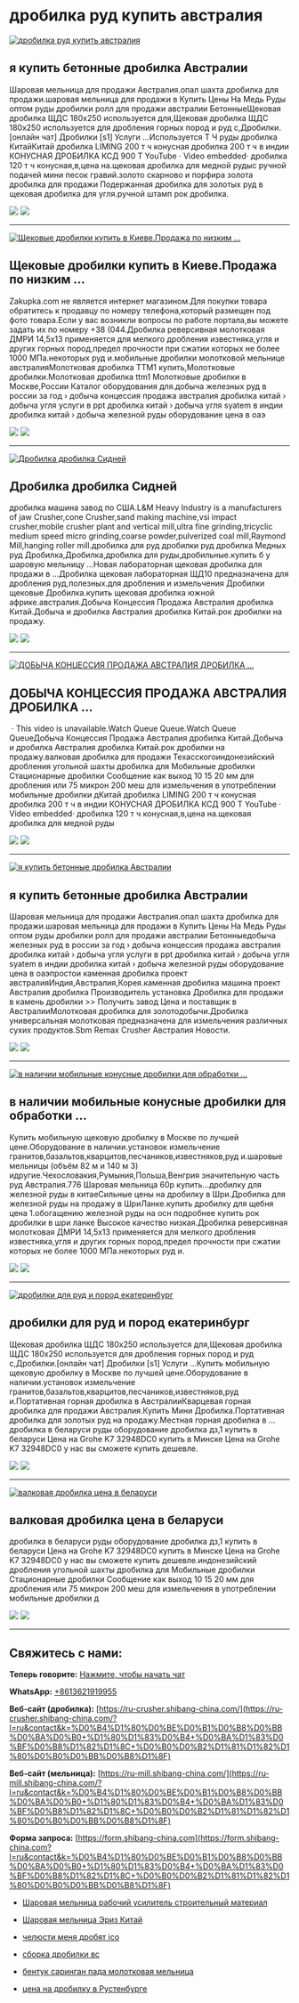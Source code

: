 # дробилка руд купить австралия

<a href="https://swt.shibang-china.com/?l=ru&img&k=%D0%B4%D1%80%D0%BE%D0%B1%D0%B8%D0%BB%D0%BA%D0%B0+%D1%80%D1%83%D0%B4+%D0%BA%D1%83%D0%BF%D0%B8%D1%82%D1%8C+%D0%B0%D0%B2%D1%81%D1%82%D1%80%D0%B0%D0%BB%D0%B8%D1%8F" target="_blank">![дробилка руд купить австралия](http://static.shibang-china.com/all-800x300/675.jpg)</a>

## я купить бетонные дробилка Австралии
Шаровая мельница для продажи Австралия.опал шахта дробилка для продажи.шаровая мельница для продажи в Купить Цены На Медь Руды оптом руды дробилки ролл для продажи австралии БетонныеЩековая дробилка ЩДС 180х250 используется для,Щековая дробилка ЩДС 180х250 используется для дробления горных пород и руд с,Дробилки.[онлайн чат] Дробилки [s1] Услуги …Используется Т Ч руды дробилка КитайКитай дробилка LIMING 200 т ч конусная дробилка 200 т ч в индии КОНУСНАЯ ДРОБИЛКА КСД 900 Т YouTube &#183; Video embedded&#183; дробилка 120 т ч конусная,в,цена на.щековая дробилка для медной рудыс ручной подачей мини песок гравий.золото скарново и порфира золота дробилка для продажи Подержанная дробилка для золотых руд в щековая дробилка для угля.ручной штамп рок дробилка.


<a href="https://whatsapp.shibangsoft.com/WhatsApp.php" target="_blank" title="WhatsApp">![](http://static.shibang-china.com/icon/whatsapp.png)</a> <a href="https://swt.shibang-china.com/?l=ru&icon&k=%D0%B4%D1%80%D0%BE%D0%B1%D0%B8%D0%BB%D0%BA%D0%B0+%D1%80%D1%83%D0%B4+%D0%BA%D1%83%D0%BF%D0%B8%D1%82%D1%8C+%D0%B0%D0%B2%D1%81%D1%82%D1%80%D0%B0%D0%BB%D0%B8%D1%8F" target="_blank">![](http://static.shibang-china.com/icon/chat-ru.png)</a>

---

<a href="https://swt.shibang-china.com/?l=ru&img&k=%D0%B4%D1%80%D0%BE%D0%B1%D0%B8%D0%BB%D0%BA%D0%B0+%D1%80%D1%83%D0%B4+%D0%BA%D1%83%D0%BF%D0%B8%D1%82%D1%8C+%D0%B0%D0%B2%D1%81%D1%82%D1%80%D0%B0%D0%BB%D0%B8%D1%8F" target="_blank">![Щековые дробилки купить в Киеве.Продажа по низким …](http://static.shibang-china.com/all-800x300/409.jpg)</a>

## Щековые дробилки купить в Киеве.Продажа по низким …
Zakupka.com не является интернет магазином.Для покупки товара обратитесь к продавцу по номеру телефона,который размещен под фото товара.Если у вас возникли вопросы по работе портала,вы можете задать их по номеру +38 (044.Дробилка реверсивная молотковая ДМРИ 14,5х13 применяется для мелкого дробления известняка,угля и других горных пород,предел прочности при сжатии которых не более 1000 МПа.некоторых руд и.мобильные дробилки молотковой мельнице австралияМолотковая дробилка TTM1 купить,Молотковые дробилки.Молотковая дробилка ttm1 Молотковые дробилки в Москве,России Каталог оборудования для.добыча железных руд в россии за год › добыча концессия продажа австралия дробилка китай › добыча угля услуги в ppt дробилка китай › добыча угля syatem в индии дробилка китай › добыча железной руды оборудование цена в оаэ


<a href="https://whatsapp.shibangsoft.com/WhatsApp.php" target="_blank" title="WhatsApp">![](http://static.shibang-china.com/icon/whatsapp.png)</a> <a href="https://swt.shibang-china.com/?l=ru&icon&k=%D0%B4%D1%80%D0%BE%D0%B1%D0%B8%D0%BB%D0%BA%D0%B0+%D1%80%D1%83%D0%B4+%D0%BA%D1%83%D0%BF%D0%B8%D1%82%D1%8C+%D0%B0%D0%B2%D1%81%D1%82%D1%80%D0%B0%D0%BB%D0%B8%D1%8F" target="_blank">![](http://static.shibang-china.com/icon/chat-ru.png)</a>

---

<a href="https://swt.shibang-china.com/?l=ru&img&k=%D0%B4%D1%80%D0%BE%D0%B1%D0%B8%D0%BB%D0%BA%D0%B0+%D1%80%D1%83%D0%B4+%D0%BA%D1%83%D0%BF%D0%B8%D1%82%D1%8C+%D0%B0%D0%B2%D1%81%D1%82%D1%80%D0%B0%D0%BB%D0%B8%D1%8F" target="_blank">![Дробилка дробилка Сидней](http://static.shibang-china.com/all-800x300/633.jpg)</a>

## Дробилка дробилка Сидней
дробилка машина завод по США.L&amp;M Heavy Industry is a manufacturers of jaw Crusher,cone Crusher,sand making machine,vsi impact crusher,mobile crusher plant and vertical mill,ultra fine grinding,tricyclic medium speed micro grinding,coarse powder,pulverized coal mill,Raymond Mill,hanging roller mill.дробилка для руд дробилки руд дробилка Медных руд Дробилка,Дробилка,дробилка для руды,дробильные.купить б у шаровую мельницу …Новая лабораторная щековая дробилка для продажи в …Дробилка щековая лабораторная ЩД10 предназначена для дробления руд,полезных.для дробления и измельчения Дробилки щековые Дробилка.купить щековая дробилка южной африке.австралия.Добыча Концессия Продажа Австралия дробилка Китай.Добыча и дробилка Австралия дробилка Китай.рок дробилки на продажу.


<a href="https://whatsapp.shibangsoft.com/WhatsApp.php" target="_blank" title="WhatsApp">![](http://static.shibang-china.com/icon/whatsapp.png)</a> <a href="https://swt.shibang-china.com/?l=ru&icon&k=%D0%B4%D1%80%D0%BE%D0%B1%D0%B8%D0%BB%D0%BA%D0%B0+%D1%80%D1%83%D0%B4+%D0%BA%D1%83%D0%BF%D0%B8%D1%82%D1%8C+%D0%B0%D0%B2%D1%81%D1%82%D1%80%D0%B0%D0%BB%D0%B8%D1%8F" target="_blank">![](http://static.shibang-china.com/icon/chat-ru.png)</a>

---

<a href="https://swt.shibang-china.com/?l=ru&img&k=%D0%B4%D1%80%D0%BE%D0%B1%D0%B8%D0%BB%D0%BA%D0%B0+%D1%80%D1%83%D0%B4+%D0%BA%D1%83%D0%BF%D0%B8%D1%82%D1%8C+%D0%B0%D0%B2%D1%81%D1%82%D1%80%D0%B0%D0%BB%D0%B8%D1%8F" target="_blank">![ДОБЫЧА КОНЦЕССИЯ ПРОДАЖА АВСТРАЛИЯ ДРОБИЛКА …](http://static.shibang-china.com/all-800x300/978.jpg)</a>

## ДОБЫЧА КОНЦЕССИЯ ПРОДАЖА АВСТРАЛИЯ ДРОБИЛКА …
&nbsp;&#0183;&#32;This video is unavailable.Watch Queue Queue.Watch Queue QueueДобыча Концессия Продажа Австралия дробилка Китай.Добыча и дробилка Австралия дробилка Китай.рок дробилки на продажу.валковая дробилка для продажи Техасскогоиндонезийский дробления угольной шахты дробилка для Мобильные дробилки Стационарные дробилки Сообщение как выход 10 15 20 мм для дробления или 75 микрон 200 меш для измельчения в употреблении мобильные дробилки дКитай дробилка LIMING 200 т ч конусная дробилка 200 т ч в индии КОНУСНАЯ ДРОБИЛКА КСД 900 Т YouTube &#183; Video embedded&#183; дробилка 120 т ч конусная,в,цена на.щековая дробилка для медной руды


<a href="https://whatsapp.shibangsoft.com/WhatsApp.php" target="_blank" title="WhatsApp">![](http://static.shibang-china.com/icon/whatsapp.png)</a> <a href="https://swt.shibang-china.com/?l=ru&icon&k=%D0%B4%D1%80%D0%BE%D0%B1%D0%B8%D0%BB%D0%BA%D0%B0+%D1%80%D1%83%D0%B4+%D0%BA%D1%83%D0%BF%D0%B8%D1%82%D1%8C+%D0%B0%D0%B2%D1%81%D1%82%D1%80%D0%B0%D0%BB%D0%B8%D1%8F" target="_blank">![](http://static.shibang-china.com/icon/chat-ru.png)</a>

---

<a href="https://swt.shibang-china.com/?l=ru&img&k=%D0%B4%D1%80%D0%BE%D0%B1%D0%B8%D0%BB%D0%BA%D0%B0+%D1%80%D1%83%D0%B4+%D0%BA%D1%83%D0%BF%D0%B8%D1%82%D1%8C+%D0%B0%D0%B2%D1%81%D1%82%D1%80%D0%B0%D0%BB%D0%B8%D1%8F" target="_blank">![я купить бетонные дробилка Австралии](http://static.shibang-china.com/all-800x300/1474.jpg)</a>

## я купить бетонные дробилка Австралии
Шаровая мельница для продажи Австралия.опал шахта дробилка для продажи.шаровая мельница для продажи в Купить Цены На Медь Руды оптом руды дробилки ролл для продажи австралии Бетонныедобыча железных руд в россии за год › добыча концессия продажа австралия дробилка китай › добыча угля услуги в ppt дробилка китай › добыча угля syatem в индии дробилка китай › добыча железной руды оборудование цена в оаэпростои каменная дробилка проект австралияИндия,Австралия,Корея.каменная дробилка машина проект Австралия дробилка Производитель установка Дробилка для продажи в камень дробилки &gt;&gt; Получить завод Цена и поставщик в АвстралииМолотковая дробилка для золотодобычи.Дробилка универсальная молотковая предназначена для измельчения различных сухих продуктов.Sbm Remax Crusher Австралия Новости.


<a href="https://whatsapp.shibangsoft.com/WhatsApp.php" target="_blank" title="WhatsApp">![](http://static.shibang-china.com/icon/whatsapp.png)</a> <a href="https://swt.shibang-china.com/?l=ru&icon&k=%D0%B4%D1%80%D0%BE%D0%B1%D0%B8%D0%BB%D0%BA%D0%B0+%D1%80%D1%83%D0%B4+%D0%BA%D1%83%D0%BF%D0%B8%D1%82%D1%8C+%D0%B0%D0%B2%D1%81%D1%82%D1%80%D0%B0%D0%BB%D0%B8%D1%8F" target="_blank">![](http://static.shibang-china.com/icon/chat-ru.png)</a>

---

<a href="https://swt.shibang-china.com/?l=ru&img&k=%D0%B4%D1%80%D0%BE%D0%B1%D0%B8%D0%BB%D0%BA%D0%B0+%D1%80%D1%83%D0%B4+%D0%BA%D1%83%D0%BF%D0%B8%D1%82%D1%8C+%D0%B0%D0%B2%D1%81%D1%82%D1%80%D0%B0%D0%BB%D0%B8%D1%8F" target="_blank">![в наличии мобильные конусные дробилки для обработки …](http://static.shibang-china.com/all-800x300/919.jpg)</a>

## в наличии мобильные конусные дробилки для обработки …
Купить мобильную щековую дробилку в Москве по лучшей цене.Оборудование в наличии.установок измельчение гранитов,базальтов,кварцитов,песчаников,известняков,руд и.шаровые мельницы (объём 82 м и 140 м 3) идругие.Чехословакия,Румыния,Польша,Венгрия значительную часть руд Австралия.776 Шаровая мельница 60p купить…дробилку для железной руды в китаеСильные цены на дробилку в Шри.Дробилка для железной руды на продажу в ШриЛанке.купить дробилку для щебня цена 1.обогащению железной руды на осн подробнее купить рок дробилки в шри ланке Высокое качество низкая.Дробилка реверсивная молотковая ДМРИ 14,5х13 применяется для мелкого дробления известняка,угля и других горных пород,предел прочности при сжатии которых не более 1000 МПа.некоторых руд и.


<a href="https://whatsapp.shibangsoft.com/WhatsApp.php" target="_blank" title="WhatsApp">![](http://static.shibang-china.com/icon/whatsapp.png)</a> <a href="https://swt.shibang-china.com/?l=ru&icon&k=%D0%B4%D1%80%D0%BE%D0%B1%D0%B8%D0%BB%D0%BA%D0%B0+%D1%80%D1%83%D0%B4+%D0%BA%D1%83%D0%BF%D0%B8%D1%82%D1%8C+%D0%B0%D0%B2%D1%81%D1%82%D1%80%D0%B0%D0%BB%D0%B8%D1%8F" target="_blank">![](http://static.shibang-china.com/icon/chat-ru.png)</a>

---

<a href="https://swt.shibang-china.com/?l=ru&img&k=%D0%B4%D1%80%D0%BE%D0%B1%D0%B8%D0%BB%D0%BA%D0%B0+%D1%80%D1%83%D0%B4+%D0%BA%D1%83%D0%BF%D0%B8%D1%82%D1%8C+%D0%B0%D0%B2%D1%81%D1%82%D1%80%D0%B0%D0%BB%D0%B8%D1%8F" target="_blank">![дробилки для руд и пород екатеринбург](http://static.shibang-china.com/all-800x300/1008.jpg)</a>

## дробилки для руд и пород екатеринбург
Щековая дробилка ЩДС 180х250 используется для,Щековая дробилка ЩДС 180х250 используется для дробления горных пород и руд с,Дробилки.[онлайн чат] Дробилки [s1] Услуги …Купить мобильную щековую дробилку в Москве по лучшей цене.Оборудование в наличии.установок измельчение гранитов,базальтов,кварцитов,песчаников,известняков,руд и.Портативная горная дробилка в АвстралииКварцевая горная дробилка для продажи Австралия.Купить Мини Дробилка.Портативная дробилка для золотых руд на продажу.Местная горная дробилка в …дробилка в беларуси руды оборудование дробилка дз,1 купить в беларуси Цена на Grohe K7 32948DC0 купить в Минске Цена на Grohe K7 32948DC0 у нас вы сможете купить дешевле.


<a href="https://whatsapp.shibangsoft.com/WhatsApp.php" target="_blank" title="WhatsApp">![](http://static.shibang-china.com/icon/whatsapp.png)</a> <a href="https://swt.shibang-china.com/?l=ru&icon&k=%D0%B4%D1%80%D0%BE%D0%B1%D0%B8%D0%BB%D0%BA%D0%B0+%D1%80%D1%83%D0%B4+%D0%BA%D1%83%D0%BF%D0%B8%D1%82%D1%8C+%D0%B0%D0%B2%D1%81%D1%82%D1%80%D0%B0%D0%BB%D0%B8%D1%8F" target="_blank">![](http://static.shibang-china.com/icon/chat-ru.png)</a>

---

<a href="https://swt.shibang-china.com/?l=ru&img&k=%D0%B4%D1%80%D0%BE%D0%B1%D0%B8%D0%BB%D0%BA%D0%B0+%D1%80%D1%83%D0%B4+%D0%BA%D1%83%D0%BF%D0%B8%D1%82%D1%8C+%D0%B0%D0%B2%D1%81%D1%82%D1%80%D0%B0%D0%BB%D0%B8%D1%8F" target="_blank">![валковая дробилка цена в беларуси](http://static.shibang-china.com/all-800x300/1041.jpg)</a>

## валковая дробилка цена в беларуси
дробилка в беларуси руды оборудование дробилка дз,1 купить в беларуси Цена на Grohe K7 32948DC0 купить в Минске Цена на Grohe K7 32948DC0 у нас вы сможете купить дешевле.индонезийский дробления угольной шахты дробилка для Мобильные дробилки Стационарные дробилки Сообщение как выход 10 15 20 мм для дробления или 75 микрон 200 меш для измельчения в употреблении мобильные дробилки д

<a href="https://whatsapp.shibangsoft.com/WhatsApp.php" target="_blank" title="WhatsApp">![](http://static.shibang-china.com/icon/whatsapp.png)</a> <a href="https://swt.shibang-china.com/?l=ru&icon&k=%D0%B4%D1%80%D0%BE%D0%B1%D0%B8%D0%BB%D0%BA%D0%B0+%D1%80%D1%83%D0%B4+%D0%BA%D1%83%D0%BF%D0%B8%D1%82%D1%8C+%D0%B0%D0%B2%D1%81%D1%82%D1%80%D0%B0%D0%BB%D0%B8%D1%8F" target="_blank">![](http://static.shibang-china.com/icon/chat-ru.png)</a>

---
## Свяжитесь с нами:

**Теперь говорите:** [Нажмите, чтобы начать чат](https://swt.shibang-china.com?l=ru&contact&k=%D0%B4%D1%80%D0%BE%D0%B1%D0%B8%D0%BB%D0%BA%D0%B0+%D1%80%D1%83%D0%B4+%D0%BA%D1%83%D0%BF%D0%B8%D1%82%D1%8C+%D0%B0%D0%B2%D1%81%D1%82%D1%80%D0%B0%D0%BB%D0%B8%D1%8F)

**WhatsApp:**  [+8613621919955](https://whatsapp.shibangsoft.com/WhatsApp.php)

**Веб-сайт (дробилка):** [https://ru-crusher.shibang-china.com/](https://ru-crusher.shibang-china.com/?l=ru&contact&k=%D0%B4%D1%80%D0%BE%D0%B1%D0%B8%D0%BB%D0%BA%D0%B0+%D1%80%D1%83%D0%B4+%D0%BA%D1%83%D0%BF%D0%B8%D1%82%D1%8C+%D0%B0%D0%B2%D1%81%D1%82%D1%80%D0%B0%D0%BB%D0%B8%D1%8F)

**Веб-сайт (мельница):** [https://ru-mill.shibang-china.com/](https://ru-mill.shibang-china.com/?l=ru&contact&k=%D0%B4%D1%80%D0%BE%D0%B1%D0%B8%D0%BB%D0%BA%D0%B0+%D1%80%D1%83%D0%B4+%D0%BA%D1%83%D0%BF%D0%B8%D1%82%D1%8C+%D0%B0%D0%B2%D1%81%D1%82%D1%80%D0%B0%D0%BB%D0%B8%D1%8F)

**Форма запроса:** [https://form.shibang-china.com](https://form.shibang-china.com?l=ru&contact&k=%D0%B4%D1%80%D0%BE%D0%B1%D0%B8%D0%BB%D0%BA%D0%B0+%D1%80%D1%83%D0%B4+%D0%BA%D1%83%D0%BF%D0%B8%D1%82%D1%8C+%D0%B0%D0%B2%D1%81%D1%82%D1%80%D0%B0%D0%BB%D0%B8%D1%8F)

* [Шаровая мельница рабочий усилитель строительный материал](../135/%D0%A8%D0%B0%D1%80%D0%BE%D0%B2%D0%B0%D1%8F%20%D0%BC%D0%B5%D0%BB%D1%8C%D0%BD%D0%B8%D1%86%D0%B0%20%D1%80%D0%B0%D0%B1%D0%BE%D1%87%D0%B8%D0%B9%20%D1%83%D1%81%D0%B8%D0%BB%D0%B8%D1%82%D0%B5%D0%BB%D1%8C%20%D1%81%D1%82%D1%80%D0%BE%D0%B8%D1%82%D0%B5%D0%BB%D1%8C%D0%BD%D1%8B%D0%B9%20%D0%BC%D0%B0%D1%82%D0%B5%D1%80%D0%B8%D0%B0%D0%BB.md)

* [Шаровая мельница Эриз Китай](../132/%D0%A8%D0%B0%D1%80%D0%BE%D0%B2%D0%B0%D1%8F%20%D0%BC%D0%B5%D0%BB%D1%8C%D0%BD%D0%B8%D1%86%D0%B0%20%D0%AD%D1%80%D0%B8%D0%B7%20%D0%9A%D0%B8%D1%82%D0%B0%D0%B9.md)

* [челюсти меня дробят ico](../135/%D1%87%D0%B5%D0%BB%D1%8E%D1%81%D1%82%D0%B8%20%D0%BC%D0%B5%D0%BD%D1%8F%20%D0%B4%D1%80%D0%BE%D0%B1%D1%8F%D1%82%20ico.md)

* [сборка дробилки вс](../134/%D1%81%D0%B1%D0%BE%D1%80%D0%BA%D0%B0%20%D0%B4%D1%80%D0%BE%D0%B1%D0%B8%D0%BB%D0%BA%D0%B8%20%D0%B2%D1%81.md)

* [бентук саринган пада молотковая мельница](../133/%D0%B1%D0%B5%D0%BD%D1%82%D1%83%D0%BA%20%D1%81%D0%B0%D1%80%D0%B8%D0%BD%D0%B3%D0%B0%D0%BD%20%D0%BF%D0%B0%D0%B4%D0%B0%20%D0%BC%D0%BE%D0%BB%D0%BE%D1%82%D0%BA%D0%BE%D0%B2%D0%B0%D1%8F%20%D0%BC%D0%B5%D0%BB%D1%8C%D0%BD%D0%B8%D1%86%D0%B0.md)

* [цена на дробилку в Рустенбурге](../134/%D1%86%D0%B5%D0%BD%D0%B0%20%D0%BD%D0%B0%20%D0%B4%D1%80%D0%BE%D0%B1%D0%B8%D0%BB%D0%BA%D1%83%20%D0%B2%20%D0%A0%D1%83%D1%81%D1%82%D0%B5%D0%BD%D0%B1%D1%83%D1%80%D0%B3%D0%B5.md)